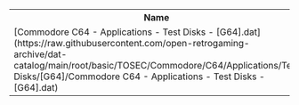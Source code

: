 <table>
<tr><th>Name</th><th>Size</th></tr>
<tr><td>[Commodore C64 - Applications - Test Disks - [G64].dat](https://raw.githubusercontent.com/open-retrogaming-archive/dat-catalog/main/root/basic/TOSEC/Commodore/C64/Applications/Test Disks/[G64]/Commodore C64 - Applications - Test Disks - [G64].dat)</td><td>10371</td></tr>
</table>

